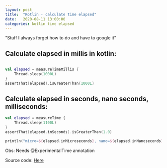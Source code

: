 ```yaml
---
layout: post
title:  "Kotlin - calculate time elapsed"
date:   2020-08-11 13:00:00
categories: kotlin time elapsed
---
```


"Stuff I always forget how to do and have to google it"

## Calculate elapsed in millis in kotlin:

```kotlin

val elapsed = measureTimeMillis {
    Thread.sleep(1000L)
}
assertThat(elapsed).isGreaterThan(1000L)

```

## Calculate elapsed in seconds, nano seconds, milliseconds:

```kotlin
val elapsed = measureTime {
    Thread.sleep(1100L)
}
assertThat(elapsed.inSeconds).isGreaterThan(1.0)

println("micro=${elapsed.inMicroseconds}, nano=${elapsed.inNanoseconds}, milli=${elapsed.inMilliseconds}")
```

Obs: Needs @ExperimentalTime annotation

Source code: [Here](https://github.com/mussatto/kotlinlab/blob/master/src/test/kotlin/mussatto/lab/KotlinElapsedTest.kt)